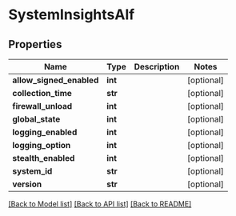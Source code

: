 # SystemInsightsAlf

## Properties
Name | Type | Description | Notes
------------ | ------------- | ------------- | -------------
**allow_signed_enabled** | **int** |  | [optional] 
**collection_time** | **str** |  | [optional] 
**firewall_unload** | **int** |  | [optional] 
**global_state** | **int** |  | [optional] 
**logging_enabled** | **int** |  | [optional] 
**logging_option** | **int** |  | [optional] 
**stealth_enabled** | **int** |  | [optional] 
**system_id** | **str** |  | [optional] 
**version** | **str** |  | [optional] 

[[Back to Model list]](../README.md#documentation-for-models) [[Back to API list]](../README.md#documentation-for-api-endpoints) [[Back to README]](../README.md)


